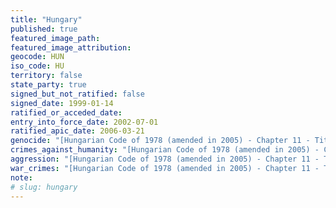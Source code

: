 ```yaml
---
title: "Hungary"
published: true
featured_image_path:
featured_image_attribution:
geocode: HUN
iso_code: HU
territory: false
state_party: true
signed_but_not_ratified: false
signed_date: 1999-01-14
ratified_or_acceded_date:
entry_into_force_date: 2002-07-01
ratified_apic_date: 2006-03-21
genocide: "[Hungarian Code of 1978 (amended in 2005) - Chapter 11 - Title 1 - Section 155](https://iccdb.hrlc.net/data/doc/290/keyword/46/)"
crimes_against_humanity: "[Hungarian Code of 1978 (amended in 2005) - Chapter 11 - Title 1 - Section 157](https://iccdb.hrlc.net/data/doc/290/keyword/13/)"
aggression: "[Hungarian Code of 1978 (amended in 2005) - Chapter 11 - Title 1 - Section 153](https://iccdb.hrlc.net/data/doc/290/keyword/1/)"
war_crimes: "[Hungarian Code of 1978 (amended in 2005) - Chapter 11 - Title 1 - Sections 158-165](https://iccdb.hrlc.net/data/doc/290/keyword/145/)"
note:
# slug: hungary
---
```

